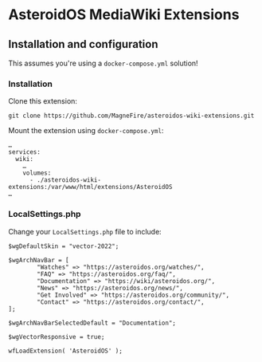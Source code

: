 # AsteroidOS MediaWiki Extensions

## Installation and configuration

This assumes you're using a `docker-compose.yml` solution!

### Installation

Clone this extension:
```
git clone https://github.com/MagneFire/asteroidos-wiki-extensions.git
```

Mount the extension using `docker-compose.yml`:
```
…
services:
  wiki:
    …
    volumes:
      - ./asteroidos-wiki-extensions:/var/www/html/extensions/AsteroidOS
…
```

### LocalSettings.php

Change your `LocalSettings.php` file to include:
```
$wgDefaultSkin = "vector-2022";

$wgArchNavBar = [
        "Watches" => "https://asteroidos.org/watches/",
        "FAQ" => "https://asteroidos.org/faq/",
        "Documentation" => "https://wiki/asteroidos.org/",
        "News" => "https://asteroidos.org/news/",
        "Get Involved" => "https://asteroidos.org/community/",
        "Contact" => "https://asteroidos.org/contact/",
];

$wgArchNavBarSelectedDefault = "Documentation";

$wgVectorResponsive = true;

wfLoadExtension( 'AsteroidOS' );

```